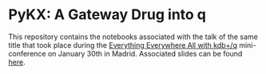 # PyKX: A Gateway Drug into q
This repository contains the notebooks associated with the talk of the same title that took place during the [Everything Everywhere All with kdb+/q](https://www.meetup.com/FP-Madrid/events/298030014) mini-conference on January 30th in Madrid. Associated slides can be found [here](https://docs.google.com/presentation/d/1cieXZ_77u_Wms4x4ikZw0AI7VMYXudKxNzEBePEqVbg/edit?usp=sharing).
